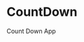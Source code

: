 # CountDown
 Count Down App
          
                           
                                                                                                                                                                      
                                                                                                       
                                                                                                      
                                                                                            
                                                                               
                                                    
                                   
                         
       
    
    
